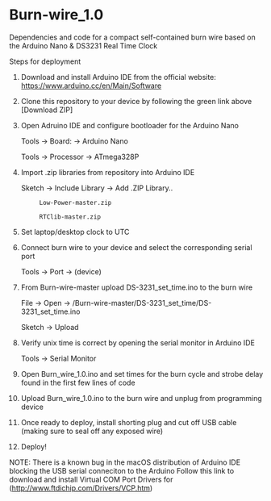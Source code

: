 # Burn-wire_1.0
Dependencies and code for a compact self-contained burn wire based on the Arduino Nano & DS3231 Real Time Clock

Steps for deployment

1) Download and install Arduino IDE from the official website:  https://www.arduino.cc/en/Main/Software
2) Clone this repository to your device by following the green link above [Download ZIP]
3) Open Adruino IDE and configure bootloader for the Arduino Nano 

      Tools -> Board: -> Arduino Nano

      Tools -> Processor -> ATmega328P

4) Import .zip libraries from repository into Arduino IDE 

      Sketch -> Include Library -> Add .ZIP Library..
            
            Low-Power-master.zip
            
            RTClib-master.zip

5) Set laptop/desktop clock to UTC

6) Connect burn wire to your device and select the corresponding serial port

      Tools -> Port -> (device)

7) From Burn-wire-master upload DS-3231_set_time.ino to the burn wire

      File -> Open -> /Burn-wire-master/DS-3231_set_time/DS-3231_set_time.ino
      
      Sketch -> Upload

8) Verify unix time is correct by opening the serial monitor in Arduino IDE 

      Tools -> Serial Monitor

9) Open Burn_wire_1.0.ino and set times for the burn cycle and strobe delay found in the first few lines of code

10) Upload Burn_wire_1.0.ino to the burn wire and unplug from programming device

11) Once ready to deploy, install shorting plug and cut off USB cable (making sure to seal off any exposed wire)

12) Deploy!

NOTE: There is a known bug in the macOS distribution of Arduino IDE blocking the USB serial conneciton to the Arduino
Follow this link to download and install Virtual COM Port Drivers for 
(http://www.ftdichip.com/Drivers/VCP.htm)
